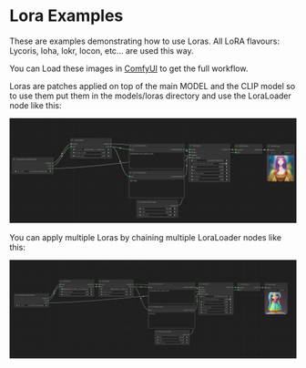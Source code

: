 # Lora Examples

These are examples demonstrating how to use Loras. All LoRA flavours: Lycoris, loha, lokr, locon, etc... are used this way.

You can Load these images in [ComfyUI](https://github.com/comfyanonymous/ComfyUI) to get the full workflow.

Loras are patches applied on top of the main MODEL and the CLIP model so to use them put them in the models/loras directory and use the LoraLoader node like this:

![Example](lora.png)

You can apply multiple Loras by chaining multiple LoraLoader nodes like this:

![Example](lora_multiple.png)
